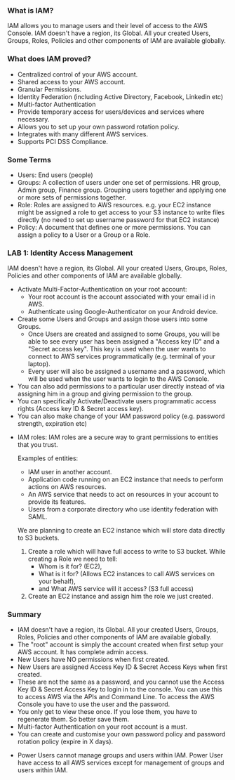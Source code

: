 ### What is IAM? ###
IAM allows you to manage users and their level of access to the AWS Console.
IAM doesn't have a region, its Global. All your created Users, Groups, Roles, Policies and other components of IAM are available globally.

### What does IAM proved? ###
- Centralized control of your AWS account.
- Shared access to your AWS account.
- Granular Permissions.
- Identity Federation (including Active Directory, Facebook, Linkedin etc)
- Multi-factor Authentication
- Provide temporary access for users/devices and services where necessary.
- Allows you to set up your own password rotation policy.
- Integrates with many different AWS services.
- Supports PCI DSS Compliance.

### Some Terms ###
- Users: End users (people)
- Groups: A collection of users under one set of permissions. HR group, Admin group, Finance group. Grouping users together and applying one or more sets of permissions together.
- Role: Roles are assigned to AWS resources. e.g. your EC2 instance might be assigned a role to get access to your S3 instance to write files directly (no need to set up username password for that EC2 instance)
- Policy: A document that defines one or more permissions. You can assign a policy to a User or a Group or a Role.

### LAB 1: Identity Access Management ###
IAM doesn't have a region, its Global. All your created Users, Groups, Roles, Policies and other components of IAM are available globally.

- Activate Multi-Factor-Authentication on your root account:
    - Your root account is the account associated with your email id in AWS.
    - Authenticate using Google-Authenticator on your Android device.
- Create some Users and Groups and assign those users into some Groups.
    - Once Users are created and assigned to some Groups, you will be able to see every user has been assigned a "Access key ID" and a "Secret access key". This key is used when the user wants to connect to AWS services programmatically (e.g. terminal of your laptop).
    - Every user will also be assigned a username and a password, which will be used when the user wants to login to the AWS Console.
- You can also add permissions to a particular user directly instead of via assigning him in a group and giving permission to the group.
- You can specifically Activate/Deactivate users programmatic access rights (Access key ID & Secret access key).
- You can also make change of your IAM password policy (e.g. password strength, expiration etc)

* IAM roles: IAM roles are a secure way to grant permissions to entities that you trust.

    Examples of entities:
    - IAM user in another account.
    - Application code running on an EC2 instance that needs to perform actions on AWS resources.
    - An AWS service that needs to act on resources in your account to provide its features.
    - Users from a corporate directory who use identity federation with SAML.

    We are planning to create an EC2 instance which will store data directly to S3 buckets.
    1. Create a role which will have full access to write to S3 bucket. While creating a Role we need to tell:
        - Whom is it for? (EC2),
        - What is it for? (Allows EC2 instances to call AWS services on your behalf),
        - and What AWS service will it access? (S3 full access)
    2. Create an EC2 instance and assign him the role we just created.

### Summary ###
- IAM doesn't have a region, its Global. All your created Users, Groups, Roles, Policies and other components of IAM are available globally.
- The "root" account is simply the account created when first setup your AWS account. It has complete admin access.
- New Users have NO permissions when first created.
- New Users are assigned Access Key ID & Secret Access Keys when first created.
- These are not the same as a password, and you cannot use the Access Key ID & Secret Access Key to login in to the console. You can use this to access AWS via the APIs and Command Line. To access the AWS Console you have to use the user and the password.
- You only get to view these once. If you lose them, you have to regenerate them. So better save them.
- Multi-factor Authentication on your root account is a must.
- You can create and customise your own password policy and password rotation policy (expire in X days).
* Power Users cannot manage groups and users within IAM. Power User have access to all AWS services except for management of groups and users within IAM.